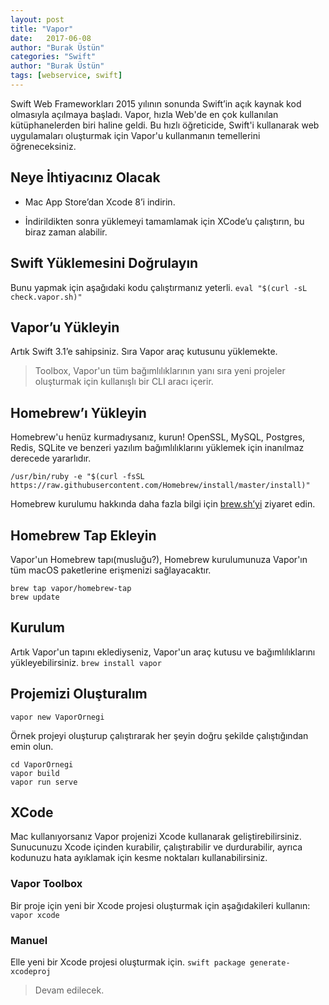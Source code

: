 ```yaml
---
layout: post
title: "Vapor"
date:   2017-06-08
author: "Burak Üstün"
categories: "Swift"
author: "Burak Üstün"
tags: [webservice, swift]
---
```


Swift Web Frameworkları 2015 yılının sonunda Swift’in açık kaynak kod olmasıyla açılmaya başladı. Vapor, hızla Web'de en çok kullanılan kütüphanelerden biri haline geldi. Bu hızlı öğreticide, Swift'i kullanarak web uygulamaları oluşturmak için Vapor'u kullanmanın temellerini öğreneceksiniz.

## Neye İhtiyacınız Olacak
* Mac App Store’dan Xcode 8’i indirin.

* İndirildikten sonra yüklemeyi tamamlamak için XCode’u çalıştırın, bu biraz zaman alabilir.

## Swift Yüklemesini Doğrulayın
Bunu yapmak için aşağıdaki kodu çalıştırmanız yeterli.
`eval "$(curl -sL check.vapor.sh)"`

## Vapor’u Yükleyin
Artık Swift 3.1’e sahipsiniz. Sıra Vapor araç kutusunu yüklemekte.

> Toolbox, Vapor'un tüm bağımlılıklarının yanı sıra yeni projeler oluşturmak için kullanışlı bir CLI aracı içerir.

## Homebrew’ı Yükleyin
Homebrew'u henüz kurmadıysanız, kurun! OpenSSL, MySQL, Postgres, Redis, SQLite ve benzeri yazılım bağımlılıklarını yüklemek için inanılmaz derecede yararlıdır.

`/usr/bin/ruby -e "$(curl -fsSL https://raw.githubusercontent.com/Homebrew/install/master/install)"`

Homebrew kurulumu hakkında daha fazla bilgi için [brew.sh’yi](https://brew.sh) ziyaret edin.

## Homebrew Tap Ekleyin
Vapor'un Homebrew tapı(musluğu?), Homebrew kurulumunuza Vapor'ın tüm macOS paketlerine erişmenizi sağlayacaktır.
```
brew tap vapor/homebrew-tap
brew update
```

## Kurulum
Artık Vapor'un tapını eklediyseniz, Vapor'un araç kutusu ve bağımlılıklarını yükleyebilirsiniz.
`brew install vapor`

## Projemizi Oluşturalım
`vapor new VaporOrnegi`

Örnek projeyi oluşturup çalıştırarak her şeyin doğru şekilde çalıştığından emin olun.

```
cd VaporOrnegi
vapor build
vapor run serve
```

## XCode
Mac kullanıyorsanız Vapor projenizi Xcode kullanarak geliştirebilirsiniz. Sunucunuzu Xcode içinden kurabilir, çalıştırabilir ve durdurabilir, ayrıca kodunuzu hata ayıklamak için kesme noktaları kullanabilirsiniz.

### Vapor Toolbox
Bir proje için yeni bir Xcode projesi oluşturmak için aşağıdakileri kullanın:
`vapor xcode`

### Manuel
Elle yeni bir Xcode projesi oluşturmak için.
`swift package generate-xcodeproj`

> Devam edilecek.  


